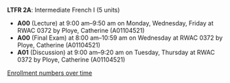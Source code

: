 **LTFR 2A**: Intermediate French I (5 units)

- **A00** (Lecture) at 9:00 am–9:50 am on Monday, Wednesday, Friday at RWAC 0372 by Ploye, Catherine (A01104521)
- **A00** (Final Exam) at 8:00 am–10:59 am on Wednesday at RWAC 0372 by Ploye, Catherine (A01104521)
- **A01** (Discussion) at 9:00 am–9:20 am on Tuesday, Thursday at RWAC 0372 by Ploye, Catherine (A01104521)

[Enrollment numbers over time](./LTFR2A.tsv)
